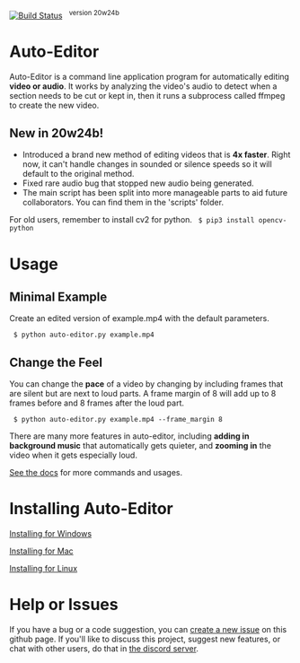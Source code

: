[![Build Status](https://travis-ci.com/WyattBlue/auto-editor.svg?branch=master)](https://travis-ci.com/WyattBlue/auto-editor)
 &nbsp;&nbsp;<sup>version 20w24b
# Auto-Editor
Auto-Editor is a command line application program for automatically editing **video or audio**.
It works by analyzing the video's audio to detect when a section needs to be cut or kept in, then it runs a subprocess called ffmpeg to create the new video.

## New in 20w24b!
 * Introduced a brand new method of editing videos that is **4x faster**. Right now, it can't handle changes in sounded or silence speeds so it will default to the original method.
 * Fixed rare audio bug that stopped new audio being generated.
 * The main script has been split into more manageable parts to aid future collaborators. You can find them in the 'scripts' folder.

 For old users, remember to install cv2 for python.
 ``` $ pip3 install opencv-python```

# Usage
## Minimal Example

Create an edited version of example.mp4 with the default parameters.
```terminal
 $ python auto-editor.py example.mp4
```

## Change the Feel
You can change the **pace** of a video by changing by including frames that are silent but are next to loud parts. A frame margin of 8 will add up to 8 frames before and 8 frames after the loud part.

```terminal
 $ python auto-editor.py example.mp4 --frame_margin 8
```

There are many more features in auto-editor, including **adding in background music** that automatically gets quieter, and **zooming in** the video when it gets especially loud.

[See the docs](/resources/docs.md) for more commands and usages.


# Installing Auto-Editor
[Installing for Windows](/resources/install_win.md)

[Installing for Mac](/resources/install_mac.md)

[Installing for Linux](/resources/install_lin.md)

# Help or Issues
If you have a bug or a code suggestion, you can [create a new issue](https://github.com/WyattBlue/auto-editor/issues/new) on this github page. If you'll like to discuss this project, suggest new features, or chat with other users, do that in [the discord server](https://discord.com/invite/kMHAWJJ).
